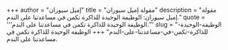 +++
author = "إميل سيوران"
title = "مقولة إميل سيوران"
description = "مقولة إميل سيوران: الوظيفة الوحيدة للذاكرة تكمن في مساعدتنا على الندم."
quote = '''الوظيفة الوحيدة للذاكرة تكمن في مساعدتنا على الندم.''' 
slug = "الوظيفة-الوحيدة-للذاكرة-تكمن-في-مساعدتنا-على-الندم"
+++
الوظيفة الوحيدة للذاكرة تكمن في مساعدتنا على الندم.
